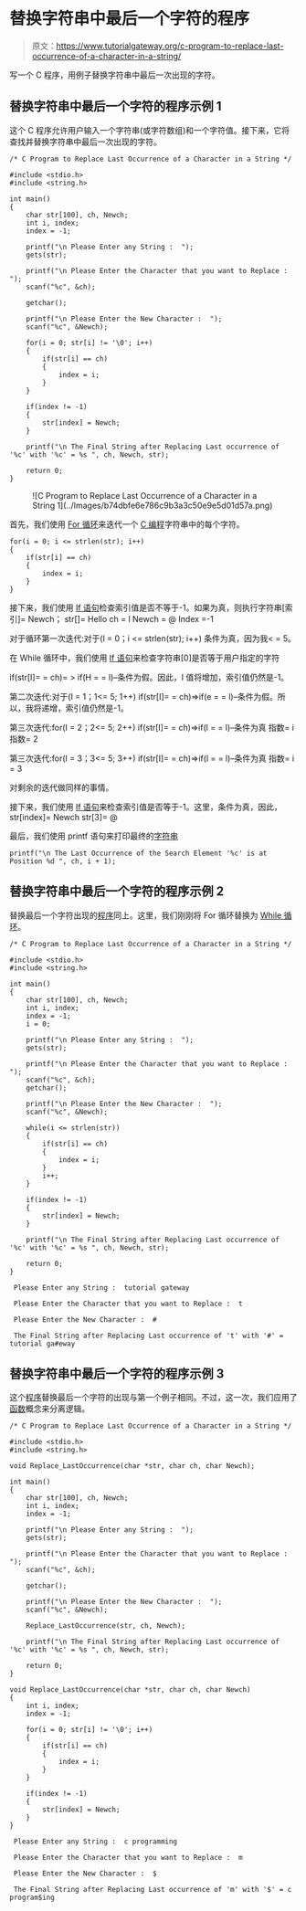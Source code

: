 # 替换字符串中最后一个字符的程序

> 原文：<https://www.tutorialgateway.org/c-program-to-replace-last-occurrence-of-a-character-in-a-string/>

写一个 C 程序，用例子替换字符串中最后一次出现的字符。

## 替换字符串中最后一个字符的程序示例 1

这个 C 程序允许用户输入一个字符串(或字符数组)和一个字符值。接下来，它将查找并替换字符串中最后一次出现的字符。

```
/* C Program to Replace Last Occurrence of a Character in a String */

#include <stdio.h>
#include <string.h>

int main()
{
  	char str[100], ch, Newch;
  	int i, index;
  	index = -1;

  	printf("\n Please Enter any String :  ");
  	gets(str);

  	printf("\n Please Enter the Character that you want to Replace :  ");
  	scanf("%c", &ch);

  	getchar();

  	printf("\n Please Enter the New Character :  ");
  	scanf("%c", &Newch);

  	for(i = 0; str[i] != '\0'; i++)
  	{
  		if(str[i] == ch)  
		{
  			index = i;
 		}
	}

	if(index != -1)
  	{
  		str[index] = Newch;
	}

	printf("\n The Final String after Replacing Last occurrence of '%c' with '%c' = %s ", ch, Newch, str);

  	return 0;
}
```

<figure class="wp-block-image">![C Program to Replace Last Occurrence of a Character in a String 1](../Images/b74dbfe6e786c9b3a3c50e9e5d01d57a.png)</figure>

首先，我们使用 [For 循环](https://www.tutorialgateway.org/for-loop-in-c-programming/)来迭代一个 [C 编程](https://www.tutorialgateway.org/c-programming/)字符串中的每个字符。

```
for(i = 0; i <= strlen(str); i++)
{
	if(str[i] == ch)  
	{
		index = i;  	
	}
}
```

接下来，我们使用 [If 语句](https://www.tutorialgateway.org/if-statement-in-c/)检查索引值是否不等于-1。如果为真，则执行字符串[索引]= Newch；
str[]= Hello
ch = l
Newch = @
Index =-1

对于循环第一次迭代:对于(I = 0；i <= strlen(str); i++)
条件为真，因为我< = 5。

在 While 循环中，我们使用 [If 语句](https://www.tutorialgateway.org/if-statement-in-c/)来检查字符串[0]是否等于用户指定的字符

if(str[I]= = ch)= > if(H = = l)–条件为假。因此，I 值将增加，索引值仍然是-1。

第二次迭代:对于(I = 1；1<= 5; 1++)
if(str[I]= = ch)=>if(e = = l)–条件为假。所以，我将递增，索引值仍然是-1。

第三次迭代:for(I = 2；2<= 5; 2++)
if(str[I]= = ch)=>if(l = = l)–条件为真
指数= i
指数= 2

第三次迭代:for(I = 3；3<= 5; 3++)
if(str[I]= = ch)=>if(l = = l)–条件为真
指数= i = 3

对剩余的迭代做同样的事情。

接下来，我们使用 [If 语句](https://www.tutorialgateway.org/if-statement-in-c/)来检查索引值是否等于-1。这里，条件为真，因此，
str[index]= Newch
str[3]= @

最后，我们使用 printf 语句来打印最终的[字符串](https://www.tutorialgateway.org/c-string/)

```
printf("\n The Last Occurrence of the Search Element '%c' is at Position %d ", ch, i + 1);
```

## 替换字符串中最后一个字符的程序示例 2

替换最后一个字符出现的[程序](https://www.tutorialgateway.org/c-programming-examples/)同上。这里，我们刚刚将 For 循环替换为 [While 循环](https://www.tutorialgateway.org/while-loop-in-c/)。

```
/* C Program to Replace Last Occurrence of a Character in a String */

#include <stdio.h>
#include <string.h> 

int main()
{
  	char str[100], ch, Newch;
  	int i, index;
  	index = -1;
  	i = 0;

  	printf("\n Please Enter any String :  ");
  	gets(str);

  	printf("\n Please Enter the Character that you want to Replace :  ");
  	scanf("%c", &ch);  	
  	getchar();

  	printf("\n Please Enter the New Character :  ");
  	scanf("%c", &Newch);

  	while(i <= strlen(str))
  	{
  		if(str[i] == ch)  
		{
  			index = i;
 		}
 		i++;
	}

	if(index != -1)
  	{
  		str[index] = Newch;
	}

	printf("\n The Final String after Replacing Last occurrence of '%c' with '%c' = %s ", ch, Newch, str);

  	return 0;
}
```

```
 Please Enter any String :  tutorial gateway

 Please Enter the Character that you want to Replace :  t

 Please Enter the New Character :  #

 The Final String after Replacing Last occurrence of 't' with '#' = tutorial ga#eway
```

## 替换字符串中最后一个字符的程序示例 3

这个[程序](https://www.tutorialgateway.org/c-programming-examples/)替换最后一个字符的出现与第一个例子相同。不过，这一次，我们应用了[函数](https://www.tutorialgateway.org/functions-in-c/)概念来分离逻辑。

```
/* C Program to Replace Last Occurrence of a Character in a String */

#include <stdio.h>
#include <string.h>

void Replace_LastOccurrence(char *str, char ch, char Newch);

int main()
{
  	char str[100], ch, Newch;
  	int i, index;
  	index = -1;

  	printf("\n Please Enter any String :  ");
  	gets(str);

  	printf("\n Please Enter the Character that you want to Replace :  ");
  	scanf("%c", &ch);

  	getchar();

  	printf("\n Please Enter the New Character :  ");
  	scanf("%c", &Newch);

  	Replace_LastOccurrence(str, ch, Newch);

	printf("\n The Final String after Replacing Last occurrence of '%c' with '%c' = %s ", ch, Newch, str);

  	return 0;
}

void Replace_LastOccurrence(char *str, char ch, char Newch)
{
	int i, index;
  	index = -1;

	for(i = 0; str[i] != '\0'; i++)
	{
		if(str[i] == ch)
		{
			index = i;
		}  
	}

	if(index != -1)
  	{
  		str[index] = Newch;
	}
}
```

```
 Please Enter any String :  c programming

 Please Enter the Character that you want to Replace :  m

 Please Enter the New Character :  $

 The Final String after Replacing Last occurrence of 'm' with '$' = c program$ing
```